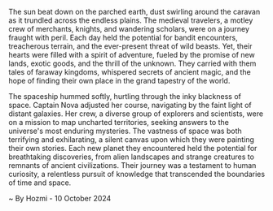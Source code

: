 
The sun beat down on the parched earth, dust swirling around the caravan as it trundled across the endless plains. The medieval travelers, a motley crew of merchants, knights, and wandering scholars, were on a journey fraught with peril. Each day held the potential for bandit encounters, treacherous terrain, and the ever-present threat of wild beasts. Yet, their hearts were filled with a spirit of adventure, fueled by the promise of new lands, exotic goods, and the thrill of the unknown. They carried with them tales of faraway kingdoms, whispered secrets of ancient magic, and the hope of finding their own place in the grand tapestry of the world.

The spaceship hummed softly, hurtling through the inky blackness of space.  Captain Nova adjusted her course, navigating by the faint light of distant galaxies. Her crew, a diverse group of explorers and scientists, were on a mission to map uncharted territories, seeking answers to the universe's most enduring mysteries. The vastness of space was both terrifying and exhilarating, a silent canvas upon which they were painting their own stories. Each new planet they encountered held the potential for breathtaking discoveries, from alien landscapes and strange creatures to remnants of ancient civilizations. Their journey was a testament to human curiosity, a relentless pursuit of knowledge that transcended the boundaries of time and space. 

~ By Hozmi - 10 October 2024
